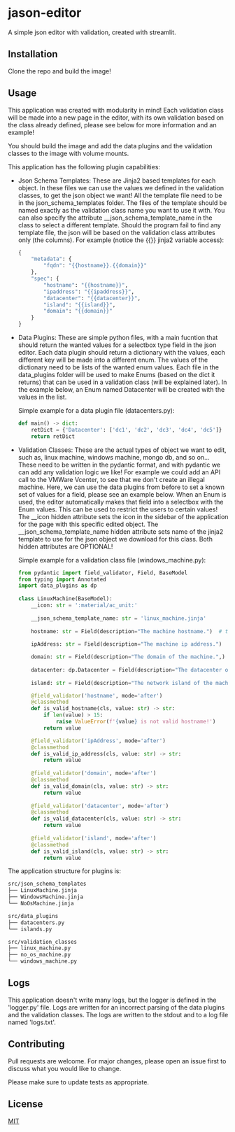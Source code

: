 # jason-editor

A simple json editor with validation, created with streamlit.

## Installation

Clone the repo and build the image!

## Usage
This application was created with modularity in mind! Each validation class will be made into a new page in the editor, with its own validation based on the class already defined, please see below for more information and an example!

You should build the image and add the data plugins and the validation classes to the image with volume mounts.

This application has the following plugin capabilities:
- Json Schema Templates:
    These are Jinja2 based templates for each object.
    In these files we can use the values we defined in the validation classes, to get the json object we want!
    All the template file need to be in the json_schema_templates folder.
    The files of the template should be named exactly as the validation class name you want to use it with.
    You can also specify the attribute __json_schema_template_name in the class to select a different template.
    Should the program fail to find any template file, the json will be based on the validation class attributes only (the columns).
    For example (notice the {{}} jinja2 variable access):
    ```python
    {
        "metadata": {
            "fqdn": "{{hostname}}.{{domain}}"
        },
        "spec": {
            "hostname": "{{hostname}}",
            "ipaddress": "{{ipaddress}}",
            "datacenter": "{{datacenter}}",
            "island": "{{island}}",
            "domain": "{{domain}}"
        }
    }
    ```
- Data Plugins:
    These are simple python files, with a main fucntion that should return the wanted values for a selectbox type field in the json editor.
    Each data plugin should return a dictionary with the values, each different key will be made into a different enum.
    The values of the dictionary need to be lists of the wanted enum values.
    Each file in the data_plugins folder will be used to make Enums (based on the dict it returns) that can be used in a validation class (will be explained later).
    In the example below, an Enum named Datacenter will be created with the values in the list.

    Simple example for a data plugin file (datacenters.py):
    ```python
    def main() -> dict:
        retDict = {'Datacenter': ['dc1', 'dc2', 'dc3', 'dc4', 'dc5']}
        return retDict
    ```
- Validation Classes:
    These are the actual types of object we want to edit, such as, linux machine, windows machine, mongo db, and so on...
    These need to be written in the pydantic format, and with pydantic we can add any validation logic we like!
    For example we could add an API call to the VMWare Vcenter, to see that we don't create an illegal machine.
    Here, we can use the data plugins from before to set a known set of values for a field, please see an example below.
    When an Enum is used, the editor automatically makes that field into a selectbox with the Enum values.
    This can be used to restrict the users to certain values!
    The __icon hidden attribute sets the icon in the sidebar of the application for the page with this specific edited object.
    The __json_schema_template_name hidden attribute sets name of the jinja2 template to use for the json object we download for this class.
    Both hidden attributes are OPTIONAL!

    Simple example for a validation class file (windows_machine.py):

    ```python
    from pydantic import field_validator, Field, BaseModel
    from typing import Annotated
    import data_plugins as dp
        
    class LinuxMachine(BaseModel):
        __icon: str = ':material/ac_unit:'
        
        __json_schema_template_name: str = 'linux_machine.jinja'
        
        hostname: str = Field(description="The machine hostname.")  # the previous defined Enum class
        
        ipAddress: str = Field(description="The machine ip address.")

        domain: str = Field(description="The domain of the machine.",)
        
        datacenter: dp.Datacenter = Field(description="The datacenter of the machine.",)
        
        island: str = Field(description="The network island of the machine.",)

        @field_validator('hostname', mode='after')  
        @classmethod
        def is_valid_hostname(cls, value: str) -> str:
            if len(value) > 15:
                raise ValueError(f'{value} is not valid hostname!')
            return value 

        @field_validator('ipAddress', mode='after')  
        @classmethod
        def is_valid_ip_address(cls, value: str) -> str:
            return value 
        
        @field_validator('domain', mode='after')  
        @classmethod
        def is_valid_domain(cls, value: str) -> str:
            return value 
        
        @field_validator('datacenter', mode='after')  
        @classmethod
        def is_valid_datacenter(cls, value: str) -> str:
            return value 
        
        @field_validator('island', mode='after')  
        @classmethod
        def is_valid_island(cls, value: str) -> str:
            return value 
    ```


The application structure for plugins is:

```md
src/json_schema_templates
├── LinuxMachine.jinja
├── WindowsMachine.jinja
└── NoOsMachine.jinja
```

```md
src/data_plugins
├── datacenters.py
└── islands.py
```

```md
src/validation_classes 
├── linux_machine.py
├── no_os_machine.py
└── windows_machine.py
```

## Logs

This application doesn't write many logs, but the logger is defined in the 'logger.py' file.
Logs are written for an incorrect parsing of the data plugins and the validation classes.
The logs are written to the stdout and to a log file named 'logs.txt'.

## Contributing

Pull requests are welcome. For major changes, please open an issue first
to discuss what you would like to change.

Please make sure to update tests as appropriate.

## License

[MIT](https://choosealicense.com/licenses/mit/)